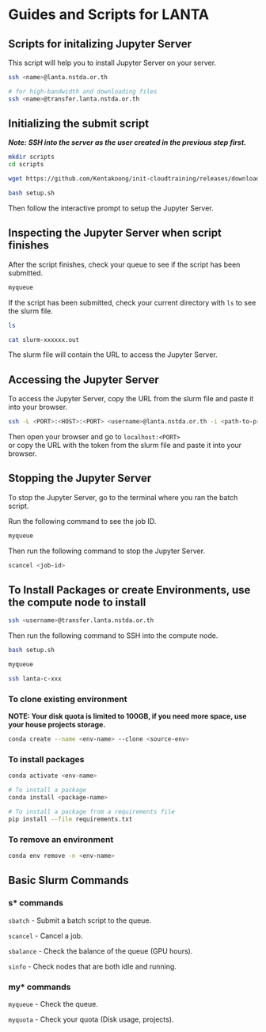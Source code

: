 # Guides and Scripts for LANTA

## Scripts for initalizing Jupyter Server

This script will help you to install Jupyter Server on your server.

```bash
ssh <name>@lanta.nstda.or.th

# for high-bandwidth and downloading files
ssh <name>@transfer.lanta.nstda.or.th
```

## Initializing the submit script

***Note: SSH into the server as the user created in the previous step first.***

```bash
mkdir scripts
cd scripts

wget https://github.com/Kentakoong/init-cloudtraining/releases/download/LANTA-1.0.2/setup.sh

bash setup.sh
```

Then follow the interactive prompt to setup the Jupyter Server.

## Inspecting the Jupyter Server when script finishes

After the script finishes, check your queue to see if the script has been submitted.

```bash
myqueue
```

If the script has been submitted, check your current directory with `ls` to see the slurm file.

```bash
ls

cat slurm-xxxxxx.out
```

The slurm file will contain the URL to access the Jupyter Server.

## Accessing the Jupyter Server

To access the Jupyter Server, copy the URL from the slurm file and paste it into your browser.

```bash
ssh -L <PORT>:<HOST>:<PORT> <username>@lanta.nstda.or.th -i <path-to-private-key>
```

Then open your browser and go to `localhost:<PORT>`  
or copy the URL with the token from the slurm file and paste it into your browser.

## Stopping the Jupyter Server

To stop the Jupyter Server, go to the terminal where you ran the batch script.

Run the following command to see the job ID.

```bash
myqueue
```

Then run the following command to stop the Jupyter Server.

```bash
scancel <job-id>
```

## To Install Packages or create Environments, use the compute node to install

```bash
ssh <username>@transfer.lanta.nstda.or.th
```

Then run the following command to SSH into the compute node.

```bash
bash setup.sh

myqueue

ssh lanta-c-xxx
```

### To clone existing environment

**NOTE: Your disk quota is limited to 100GB, if you need more space, use your house projects storage.**

```bash
conda create --name <env-name> --clone <source-env>
```

### To install packages

```bash
conda activate <env-name>

# To install a package
conda install <package-name>

# To install a package from a requirements file
pip install --file requirements.txt
```

### To remove an environment

```bash
conda env remove -n <env-name>
```

## Basic Slurm Commands

### s* commands

`sbatch` - Submit a batch script to the queue.

`scancel` - Cancel a job.

`sbalance` - Check the balance of the queue (GPU hours).

`sinfo` - Check nodes that are both idle and running.

### my* commands

`myqueue` - Check the queue.

`myquota` - Check your quota (Disk usage, projects).
